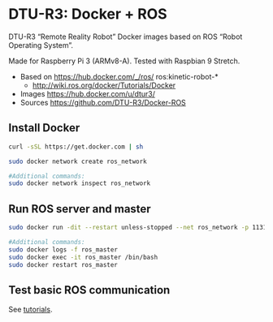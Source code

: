 # DTU-R3: Docker + ROS
DTU-R3 “Remote Reality Robot” Docker images based on ROS “Robot Operating System”.

Made for Raspberry Pi 3 (ARMv8-A).
Tested with Raspbian 9 Stretch.

* Based on https://hub.docker.com/_/ros/ ros:kinetic-robot-*
	* http://wiki.ros.org/docker/Tutorials/Docker
* Images https://hub.docker.com/u/dtur3/
* Sources https://github.com/DTU-R3/Docker-ROS

## Install Docker

```sh
curl -sSL https://get.docker.com | sh

sudo docker network create ros_network

#Additional commands:
sudo docker network inspect ros_network
```

## Run ROS server and master

```sh
sudo docker run -dit --restart unless-stopped --net ros_network -p 11311:11311 --env ROS_HOSTNAME=ros_master --name ros_master dtur3/r3-base roscore

#Additional commands:
sudo docker logs -f ros_master
sudo docker exec -it ros_master /bin/bash
sudo docker restart ros_master
```

## Test basic ROS communication

See [tutorials](./r3-tutorials/README.md).
